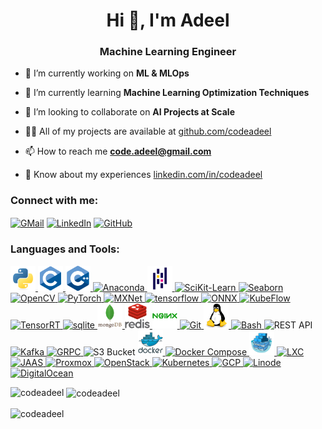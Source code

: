 <h1 align="center">Hi 👋, I'm Adeel</h1>
<h3 align="center">Machine Learning Engineer</h3>

- 🔭 I’m currently working on **ML & MLOps**

- 🌱 I’m currently learning **Machine Learning Optimization Techniques**

- 👯 I’m looking to collaborate on **AI Projects at Scale**

- 👨‍💻 All of my projects are available at [github.com/codeadeel](github.com/codeadeel)

- 📫 How to reach me **code.adeel@gmail.com**

- 📄 Know about my experiences [linkedin.com/in/codeadeel](linkedin.com/in/codeadeel)

<h3 align="left">Connect with me:</h3>
<p align="left">
<a href="mailto:code.adeel@gmail.com" target="blank"><img align="center" src="https://mailmeteor.com/logos/assets/PNG/Gmail_Logo_512px.png" alt="GMail" height="40" width="50" /></a>
<a href="https://linkedin.com/in/codeadeel" target="blank"><img align="center" src="https://cdn-icons-png.flaticon.com/512/174/174857.png" alt="LinkedIn" height="40" width="40" /></a>
<a href="https://github.com/codeadeel" target="blank"><img align="center" src="https://cdn-icons-png.flaticon.com/512/25/25231.png" alt="GitHub" height="40" width="40" /></a>
</p>

<h3 align="left">Languages and Tools:</h3>
<p align="left">
<a href="https://www.python.org" target="_blank" rel="noreferrer"> <img src="https://raw.githubusercontent.com/devicons/devicon/master/icons/python/python-original.svg" alt="Python" width="40" height="40"/> </a>
<a href="https://www.cprogramming.com/" target="_blank" rel="noreferrer"> <img src="https://raw.githubusercontent.com/devicons/devicon/master/icons/c/c-original.svg" alt="C" width="40" height="40"/> </a>
<a href="https://www.w3schools.com/cpp/" target="_blank" rel="noreferrer"> <img src="https://raw.githubusercontent.com/devicons/devicon/master/icons/cplusplus/cplusplus-original.svg" alt="C++" width="40" height="40"/> </a>
<a href="https://www.anaconda.com/" target="_blank" rel="noreferrer"> <img src="https://i.imgur.com/995CrNq.png" alt="Anaconda" width="40" height="40"/> </a>
<a href="https://pandas.pydata.org/" target="_blank" rel="noreferrer"> <img src="https://raw.githubusercontent.com/devicons/devicon/2ae2a900d2f041da66e950e4d48052658d850630/icons/pandas/pandas-original.svg" alt="Pandas" width="40" height="40"/> </a>
<a href="https://scikit-learn.org/" target="_blank" rel="noreferrer"> <img src="https://upload.wikimedia.org/wikipedia/commons/0/05/Scikit_learn_logo_small.svg" alt="SciKit-Learn" width="40" height="40"/> </a>
<a href="https://seaborn.pydata.org/" target="_blank" rel="noreferrer"> <img src="https://seaborn.pydata.org/_images/logo-mark-lightbg.svg" alt="Seaborn" width="40" height="40"/> </a>
<a href="https://opencv.org/" target="_blank" rel="noreferrer"> <img src="https://www.vectorlogo.zone/logos/opencv/opencv-icon.svg" alt="OpenCV" width="40" height="40"/> </a>
<a href="https://pytorch.org/" target="_blank" rel="noreferrer"> <img src="https://www.vectorlogo.zone/logos/pytorch/pytorch-icon.svg" alt="PyTorch" width="40" height="40"/> </a>
<a href="https://mxnet.apache.org/" target="_blank" rel="noreferrer"> <img src="https://mxnet.apache.org/versions/1.9.1/assets/img/mxnet_logo.png" alt="MXNet" width="60" height="40"/> </a>
<a href="https://www.tensorflow.org" target="_blank" rel="noreferrer"> <img src="https://www.vectorlogo.zone/logos/tensorflow/tensorflow-icon.svg" alt="tensorflow" width="40" height="40"/> </a>
<a href="https://onnx.ai/" target="_blank" rel="noreferrer"> <img src="https://artwork.lfaidata.foundation/projects/onnx/icon/color/onnx-icon-color.png" alt="ONNX" width="40" height="40"/> </a>
<a href="https://www.kubeflow.org/" target="_blank" rel="noreferrer"> <img src="https://www.kubeflow.org/docs/images/logos/Pipeline.png" alt="KubeFlow" width="40" height="40"/> </a>
<a href="https://developer.nvidia.com/tensorrt" target="_blank" rel="noreferrer"> <img src="https://developer.nvidia.com/blog/wp-content/uploads/2018/11/NV_TensorRT_Visual_2C_RGB-625x625-1.png" alt="TensorRT" width="60" height="40"/> </a>
<a href="https://www.sqlite.org/" target="_blank" rel="noreferrer"> <img src="https://www.vectorlogo.zone/logos/sqlite/sqlite-icon.svg" alt="sqlite" width="40" height="40"/> </a>
<a href="https://www.mongodb.com/" target="_blank" rel="noreferrer"> <img src="https://raw.githubusercontent.com/devicons/devicon/master/icons/mongodb/mongodb-original-wordmark.svg" alt="MongoDB" width="40" height="40"/> </a>
<a href="https://redis.io" target="_blank" rel="noreferrer"> <img src="https://raw.githubusercontent.com/devicons/devicon/master/icons/redis/redis-original-wordmark.svg" alt="Redis" width="40" height="40"/> </a>
<a href="https://www.nginx.com" target="_blank" rel="noreferrer"> <img src="https://raw.githubusercontent.com/devicons/devicon/master/icons/nginx/nginx-original.svg" alt="Nginx" width="40" height="40"/> </a>
<a href="https://git-scm.com/" target="_blank" rel="noreferrer"> <img src="https://www.vectorlogo.zone/logos/git-scm/git-scm-icon.svg" alt="Git" width="40" height="40"/> </a>
<a href="https://www.linux.org/" target="_blank" rel="noreferrer"> <img src="https://raw.githubusercontent.com/devicons/devicon/master/icons/linux/linux-original.svg" alt="Linux" width="40" height="40"/> </a>
<a href="https://www.gnu.org/software/bash/" target="_blank" rel="noreferrer"> <img src="https://www.vectorlogo.zone/logos/gnu_bash/gnu_bash-icon.svg" alt="Bash" width="40" height="40"/> </a>
<img src="https://uxwing.com/wp-content/themes/uxwing/download/web-app-development/rest-api-icon.png" alt="REST API" width="40" height="40"/> </a>
<a href="https://kafka.apache.org/" target="_blank" rel="noreferrer"> <img src="https://www.vectorlogo.zone/logos/apache_kafka/apache_kafka-icon.svg" alt="Kafka" width="40" height="40"/> </a>
<a href="https://grpc.io/" target="_blank" rel="noreferrer"> <img src="https://avatars.githubusercontent.com/u/7802525?s=280&v=4" alt="GRPC" width="40" height="40"/> </a>
<img src="https://cdn2.iconfinder.com/data/icons/amazon-aws-stencils/100/Storage__Content_Delivery_Amazon_S3_Bucket_with_Objects-512.png" alt="S3 Bucket" width="40" height="40"/> </a>
<a href="https://www.docker.com/" target="_blank" rel="noreferrer"> <img src="https://raw.githubusercontent.com/devicons/devicon/master/icons/docker/docker-original-wordmark.svg" alt="Docker" width="40" height="40"/> </a>
<a href="https://www.docker.com/" target="_blank" rel="noreferrer"> <img src="https://www.suse.com/c/wp-content/uploads/2021/09/rancher_blog_compose.png" alt="Docker Compose" width="40" height="40"/> </a>
<a href="https://www.docker.com/" target="_blank" rel="noreferrer"> <img src="https://raw.githubusercontent.com/docker-library/docs/471fa6e4cb58062ccbf91afc111980f9c7004981/swarm/logo.png" alt="Docker Swarm" width="40" height="40"/> </a>
<a href="https://linuxcontainers.org/" target="_blank" rel="noreferrer"> <img src="https://upload.wikimedia.org/wikipedia/commons/thumb/d/dd/Linux_Containers_logo.svg/1200px-Linux_Containers_logo.svg.png" alt="LXC" width="40" height="40"/> </a>
<a href="https://jaas.ai/" target="_blank" rel="noreferrer"> <img src="https://dashboard.snapcraft.io/site_media/appmedia/2020/04/image-juju-256.svg.png" alt="JAAS" width="40" height="40"/> </a>
<a href="https://www.proxmox.com/" target="_blank" rel="noreferrer"> <img src="https://avatars.githubusercontent.com/u/2678585?s=200&v=4" alt="Proxmox" width="40" height="40"/> </a>
<a href="https://www.openstack.org/" target="_blank" rel="noreferrer"> <img src="https://object-storage-ca-ymq-1.vexxhost.net/swift/v1/6e4619c416ff4bd19e1c087f27a43eea/www-images-prod/openstack-logo/OpenStack-Logo-Mark.png" alt="OpenStack" width="40" height="40"/> </a>
<a href="https://kubernetes.io" target="_blank" rel="noreferrer"> <img src="https://www.vectorlogo.zone/logos/kubernetes/kubernetes-icon.svg" alt="Kubernetes" width="40" height="40"/> </a>
<a href="https://cloud.google.com" target="_blank" rel="noreferrer"> <img src="https://www.vectorlogo.zone/logos/google_cloud/google_cloud-icon.svg" alt="GCP" width="40" height="40"/> </a>
<a href="https://www.linode.com/" target="_blank" rel="noreferrer"> <img src="https://cdn.freebiesupply.com/logos/large/2x/linode-1-logo-png-transparent.png" alt="Linode" width="40" height="40"/> </a>
<a href="https://www.digitalocean.com/" target="_blank" rel="noreferrer"> <img src="https://seeklogo.com/images/D/digitalocean-icon-logo-88BAC483CC-seeklogo.com.png" alt="DigitalOcean" width="40" height="40"/> </a>











</p>

<p><img align="left" src="https://github-readme-stats.vercel.app/api/top-langs?username=codeadeel&show_icons=true&locale=en&layout=compact" alt="codeadeel" /></p>

<p>&nbsp;<img align="center" src="https://github-readme-stats.vercel.app/api?username=codeadeel&show_icons=true&locale=en" alt="codeadeel" /></p>

<p><img align="center" src="https://github-readme-streak-stats.herokuapp.com/?user=codeadeel&" alt="codeadeel" /></p>
